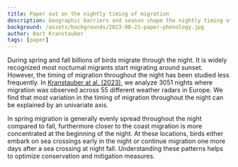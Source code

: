 ```yaml
---
title: Paper out on the nightly timing of migration
description: Geographic barriers and season shape the nightly timing of avian migration.
background: /assets/backgrounds/2023-08-21-paper-phenology.jpg
author: Bart Kranstauber
tags: [paper]
---
```


During spring and fall billions of birds migrate through the night. It is widely recognized most nocturnal migrants start migrating around sunset. However, the timing of migration throughout the night has been studied less frequently. In [Kranstauber at al. (2023)](https://doi.org/10.1111/geb.13742), we analyze 3051 nights where migration was observed across 55 different weather radars in Europe. We find that most variation in the timing of migration throughout the night can be explained by an univariate axis. 

In spring migration is generally evenly spread throughout the night compared to fall, furthermore closer to the coast migration is more concentrated at the beginning of the night. At these locations, birds either embark on sea crossings early in the night or continue migration one more days after a sea crossing at night fall. Understanding these patterns helps to optimize conservation and mitigation measures.
